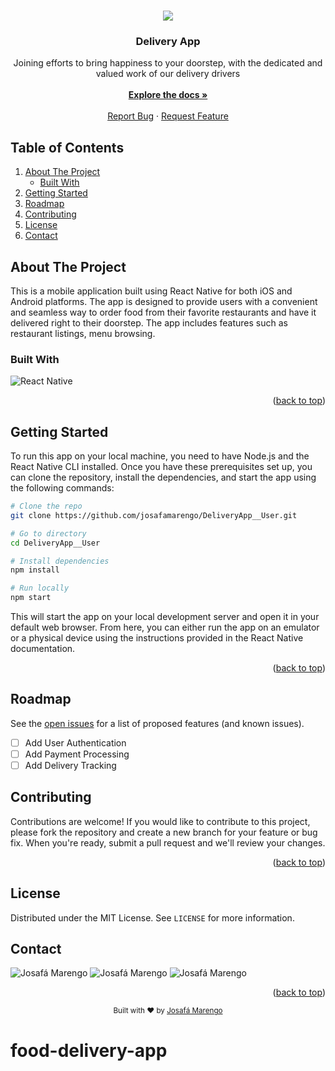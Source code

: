 <a name="readme-top"></a>

  <br />
<div align="center">
  <img src="https://img.icons8.com/external-victoruler-linear-colour-victoruler/64/null/external-delivery-logistics-victoruler-linear-colour-victoruler-1.png"/>

  <h3 align="center">Delivery App</h3>

  <p align="center">
    Joining efforts to bring happiness to your doorstep, with the dedicated and valued work of our delivery drivers
    <br>
    <br>
    <a href="https://josafamarengo.github.io/DeliveryApp__User/"><strong>Explore the docs »</strong></a>
    <br>
    <br>
    <a href="https://github.com/josafamarengo/DeliveryApp__User/issues">Report Bug</a>
    ·
    <a href="https://github.com/josafamarengo/DeliveryApp__User/issues">Request Feature</a>
  </p>

</div>

## Table of Contents
  <ol>
    <li>
      <a href="#about-the-project">About The Project</a>
      <ul>
        <li><a href="#built-with">Built With</a></li>
      </ul>
    </li>
    <li>
      <a href="#getting-started">Getting Started</a>
    </li>
    <li><a href="#roadmap">Roadmap</a></li>
    <li><a href="#contributing">Contributing</a></li>
    <li><a href="#license">License</a></li>
    <li><a href="#contact">Contact</a></li>
  </ol>

## About The Project

This is a mobile application built using React Native for both iOS and Android platforms. The app is designed to provide users with a convenient and seamless way to order food from their favorite restaurants and have it delivered right to their doorstep. The app includes features such as <!-- user authentication,--> restaurant listings, menu browsing<!--, ordering, payment processing, and delivery tracking-->.


### Built With
![React Native](https://img.shields.io/badge/-React%20Native-000000?style=flat&logo=react&logoColor=61DAFB)

<p align="right">(<a href="#readme-top">back to top</a>)</p>

## Getting Started

To run this app on your local machine, you need to have Node.js and the React Native CLI installed. Once you have these prerequisites set up, you can clone the repository, install the dependencies, and start the app using the following commands:

```bash
# Clone the repo
git clone https://github.com/josafamarengo/DeliveryApp__User.git

# Go to directory
cd DeliveryApp__User

# Install dependencies
npm install

# Run locally
npm start
```

This will start the app on your local development server and open it in your default web browser. From here, you can either run the app on an emulator or a physical device using the instructions provided in the React Native documentation.

<p align="right">(<a href="#readme-top">back to top</a>)</p>

## Roadmap

See the [open issues](https://github.com/josafamarengo/DeliveryApp__User/issues) for a list of proposed features (and known issues).

- [ ] Add User Authentication 
- [ ] Add Payment Processing
- [ ] Add Delivery Tracking

## Contributing

Contributions are welcome! If you would like to contribute to this project, please fork the repository and create a new branch for your feature or bug fix. When you're ready, submit a pull request and we'll review your changes.

<p align="right">(<a href="#readme-top">back to top</a>)</p>

## License

Distributed under the MIT License. See `LICENSE` for more information.

## Contact

![Josafá Marengo](https://img.shields.io/badge/-Linkedin-000000?style=flat&logo=Linkedin&logoColor=white&link=https://www.linkedin.com/in/josafamarengo/)
![Josafá Marengo](https://img.shields.io/badge/-Email-000000?style=flat&logo=Gmail&logoColor=white&link=https://josafa.com.br/#contact)
![Josafá Marengo](https://img.shields.io/badge/-Portfolio-000000?style=flat&logo=Google-Chrome&logoColor=white&link=https://josafa.com.br/)


<p align="right">(<a href="#readme-top">back to top</a>)</p>

<div align="center">
  <sub>Built with ❤︎ by <a href="https://josafa.com.br">Josafá Marengo</a>
</div>





<!-- MARKDOWN LINKS & IMAGES -->
<!-- https://www.markdownguide.org/basic-syntax/#reference-style-links -->
[contributors-shield]: https://img.shields.io/github/contributors/josafamarengo/DeliveryApp__User?style=for-the-badge
[contributors-url]: https://github.com/josafamarengo/DeliveryApp__User/graphs/contributors
[forks-shield]: https://img.shields.io/github/forks/josafamarengo/DeliveryApp__User?style=for-the-badge
[forks-url]: https://github.com/josafamarengo/DeliveryApp__User/network/members
[stars-shield]: https://img.shields.io/github/stars/josafamarengo/DeliveryApp__User?style=for-the-badge
[stars-url]: https://github.com/josafamarengo/DeliveryApp__User/stargazers
[issues-shield]: https://img.shields.io/github/issues/josafamarengo/DeliveryApp__User?style=for-the-badge
[issues-url]: https://github.com/josafamarengo/DeliveryApp__User/issues
[license-shield]: https://img.shields.io/github/license/josafamarengo/DeliveryApp__User?style=for-the-badge
[license-url]: https://github.com/josafamarengo/DeliveryApp__User/blob/master/LICENSE.txt

<!--===== SOCIAL =====-->
[linkedin-shield]: https://img.shields.io/badge/LinkedIn-0077B5?style=for-the-badge&logo=linkedin&logoColor=white
[linkedin-url]: https://linkedin.com/in/josafamarengo

[leetcode-shield]: https://img.shields.io/badge/-LeetCode-FFA116?style=for-the-badge&logo=LeetCode&logoColor=black
[leetcode-url]: https://leetcode.com/josafamarengo/

[codepen-shield]: https://img.shields.io/badge/Codepen-000000?style=for-the-badge&logo=codepen&logoColor=white
[codepen-url]: https://codepen.io/josafamarengo

[hackerearth-shield]: https://img.shields.io/badge/HackerEarth-%232C3454.svg?&style=for-the-badge&logo=HackerEarth&logoColor=Blue
[hackerearth-url]: https://www.hackerearth.com/@josafabmarengo

[twitch-shield]: https://img.shields.io/badge/Twitch-9146FF?style=for-the-badge&logo=twitch&logoColor=white
[twitch-url]: https://www.twitch.tv/josafamarengo

[youtube-shield]: https://img.shields.io/badge/YouTube-FF0000?style=for-the-badge&logo=youtube&logoColor=white
[youtube-url]: https://www.youtube.com/channel/UCraUQSH-tLy8jI1R_hzbTkg

[Picpay-shield]: https://img.shields.io/badge/picpay-21C25E?style=for-the-badge&logo=picpay&logoColor=white
[Picpay-url]: https://picpay.me/josafamarengo

[Fiverr-shield]: https://img.shields.io/badge/fiverr-1DBF73?style=for-the-badge&logo=fiverr&logoColor=white
[Fiverr-url]: https://www.fiverr.com/josafmarengo?up_rollout=true

[Upwork-shield]: https://img.shields.io/badge/UpWork-6FDA44?style=for-the-badge&logo=Upwork&logoColor=white
[Upwork-url]: https://www.upwork.com/freelancers/~01cede7d02c9821506?viewMode=1


<!--===== UTILITIES =====-->

[Notion]: https://img.shields.io/badge/Notion-000000?style=for-the-badge&logo=notion&logoColor=white

[Trello]: https://img.shields.io/badge/Trello-0052CC?style=for-the-badge&logo=trello&logoColor=white

[product-screenshot]: images/screenshot.png

<!--===== TECHNOLOGIES =====-->
[Next.js]: https://img.shields.io/badge/next.js-000000?style=for-the-badge&logo=nextdotjs&logoColor=white

[React.js]: https://img.shields.io/badge/React-20232A?style=for-the-badge&logo=react&logoColor=61DAFB

[React-Native]: https://img.shields.io/badge/React_Native-20232A?style=for-the-badge&logo=react&logoColor=61DAFB

[Angular.io]: https://img.shields.io/badge/Angular-DD0031?style=for-the-badge&logo=angular&logoColor=white

[HTML5]: https://img.shields.io/badge/HTML5-E34F26?style=for-the-badge&logo=html5&logoColor=white

[CSS3]: https://img.shields.io/badge/CSS3-1572B6?style=for-the-badge&logo=css3&logoColor=white

[SaSS]: https://img.shields.io/badge/Sass-CC6699?style=for-the-badge&logo=sass&logoColor=white

[Tailwind]: https://img.shields.io/badge/Tailwind_CSS-38B2AC?style=for-the-badge&logo=tailwind-css&logoColor=white

[Styled-Components]: https://img.shields.io/badge/styled--components-DB7093?style=for-the-badge&logo=styled-components&logoColor=white

[Java]: https://img.shields.io/badge/Java-ED8B00?style=for-the-badge&logo=java&logoColor=white

[Spring]: https://img.shields.io/badge/Spring-6DB33F?style=for-the-badge&logo=spring&logoColor=white

[MySQL]: https://img.shields.io/badge/MySQL-00000F?style=for-the-badge&logo=mysql&logoColor=white

[PostgreSQL]: https://img.shields.io/badge/PostgreSQL-316192?style=for-the-badge&logo=postgresql&logoColor=white

[SQLite]: https://img.shields.io/badge/SQLite-07405E?style=for-the-badge&logo=sqlite&logoColor=white

[MongoDB]: https://img.shields.io/badge/MongoDB-4EA94B?style=for-the-badge&logo=mongodb&logoColor=white

[Unity]: https://img.shields.io/badge/Unity-100000?style=for-the-badge&logo=unity&logoColor=white

[def]: https://example.com
# food-delivery-app
